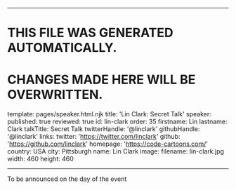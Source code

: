 ----

# THIS FILE WAS GENERATED AUTOMATICALLY.
# CHANGES MADE HERE WILL BE OVERWRITTEN.

template: pages/speaker.html.njk
title: 'Lin Clark: Secret Talk'
speaker:
  published: true
  reviewed: true
  id: lin-clark
  order: 35
  firstname: Lin
  lastname: Clark
  talkTitle: Secret Talk
  twitterHandle: '@linclark'
  githubHandle: '@linclark'
  links:
    twitter: 'https://twitter.com/linclark'
    github: 'https://github.com/linclark'
    homepage: 'https://code-cartoons.com/'
  country: USA
  city: Pittsburgh
  name: Lin Clark
  image:
    filename: lin-clark.jpg
    width: 460
    height: 460

----

To be announced on the day of the event
